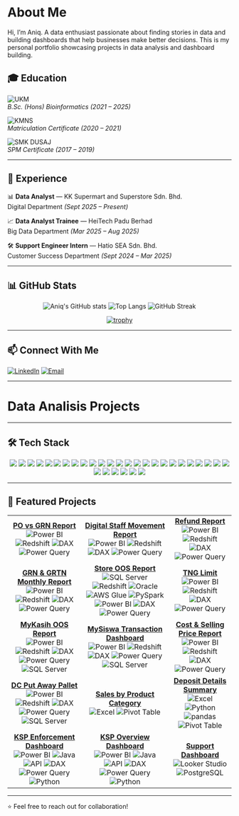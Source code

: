 # About Me
Hi, I’m Aniq. A data enthusiast passionate about finding stories in data and building dashboards that help businesses make better decisions.
This is my personal portfolio showcasing projects in data analysis and dashboard building.

## 🎓 Education

![UKM](https://img.shields.io/badge/Universiti%20Kebangsaan%20Malaysia-Bioinformatics-yellow)  
*B.Sc. (Hons) Bioinformatics (2021 – 2025)*  

![KMNS](https://img.shields.io/badge/Kolej%20Matrikulasi%20Negeri%20Sembilan-Foundation%20in%20Computer%20Science-blue)  
*Matriculation Certificate (2020 – 2021)*  

![SMK DUSAJ](https://img.shields.io/badge/SMK%20Dato'%20Undang%20Syed%20Ali%20Al%20Jufri-Class%20Of%20Pure%20Science-red)  
*SPM Certificate (2017 – 2019)*  

---

## 💼 Experience

📊 **Data Analyst** — KK Supermart and Superstore Sdn. Bhd.    
Digital Department *(Sept 2025 – Present)*  

📈 **Data Analyst Trainee** — HeiTech Padu Berhad    
Big Data Department *(Mar 2025 – Aug 2025)*  

🛠️ **Support Engineer Intern** — Hatio SEA Sdn. Bhd.    
Customer Success Department *(Sept 2024 – Mar 2025)*  

---

## 📊 GitHub Stats

<div align="center">

![Aniq's GitHub stats](https://github-readme-stats.vercel.app/api?username=aniq-khairani&show_icons=true&theme=tokyonight&title_color=facc15&icon_color=38bdf8&text_color=c9d1d9&bg_color=0d1117)
![Top Langs](https://github-readme-stats.vercel.app/api/top-langs/?username=aniq-khairani&layout=compact&theme=tokyonight&title_color=facc15&text_color=c9d1d9&bg_color=0d1117)
![GitHub Streak](https://streak-stats.demolab.com?user=aniq-khairani&theme=tokyonight&hide_border=true&background=0D1117&ring=38bdf8&fire=facc15&currStreakLabel=facc15)

[![trophy](https://github-profile-trophy.vercel.app/?username=aniq-khairani&theme=tokyonight&no-frame=true&no-bg=true&row=1&column=6&title=MultiLanguage,Commits,Repositories,Followers,PullRequest,Stars)](https://github.com/ryo-ma/github-profile-trophy)

</div>

---

## 📫 Connect With Me

[![LinkedIn](https://img.shields.io/badge/LinkedIn-Connect-blue)](https://www.linkedin.com/in/aniq-khairani/) [![Email](https://img.shields.io/badge/Email-aniqdanial1253%40gmail.com-red)](mailto:aniqdanial1253@gmail.com)


---

# Data Analisis Projects

---


## 🛠️ Tech Stack

<p align="center">
  <!-- Programming Languages -->
  <img src="https://img.shields.io/badge/Java-007396?style=for-the-badge&logo=java&logoColor=white"/>
  <img src="https://img.shields.io/badge/Python-3776AB?style=for-the-badge&logo=python&logoColor=white"/>
  <img src="https://img.shields.io/badge/R-276DC3?style=for-the-badge&logo=r&logoColor=white"/>
  <img src="https://img.shields.io/badge/C++-00599C?style=for-the-badge&logo=cplusplus&logoColor=white"/>
  <img src="https://img.shields.io/badge/HTML5-E34F26?style=for-the-badge&logo=html5&logoColor=white"/>
  <img src="https://img.shields.io/badge/CSS3-1572B6?style=for-the-badge&logo=css3&logoColor=white"/>
  <img src="https://img.shields.io/badge/JavaScript-F7DF1E?style=for-the-badge&logo=javascript&logoColor=black"/>

  <!-- Databases -->
  <img src="https://img.shields.io/badge/Oracle-F80000?style=for-the-badge&logo=oracle&logoColor=white"/>
  <img src="https://img.shields.io/badge/SQL%20Server-CC2927?style=for-the-badge&logo=microsoftsqlserver&logoColor=white"/>
  <img src="https://img.shields.io/badge/MySQL-4479A1?style=for-the-badge&logo=mysql&logoColor=white"/>
  <img src="https://img.shields.io/badge/PostgreSQL-336791?style=for-the-badge&logo=postgresql&logoColor=white"/>
  <img src="https://img.shields.io/badge/Amazon%20Redshift-8C1515?style=for-the-badge&logo=amazonredshift&logoColor=white"/>
  <img src="https://img.shields.io/badge/Microsoft%20Access-A4373A?style=for-the-badge&logo=microsoft-access&logoColor=white"/>

  <!-- Data Engineering & Cloud -->
  <img src="https://img.shields.io/badge/SSIS-217346?style=for-the-badge&logo=microsoftsqlserver&logoColor=white"/>
  <img src="https://img.shields.io/badge/AWS%20Glue-FF9900?style=for-the-badge&logo=amazonaws&logoColor=white"/>
  <img src="https://img.shields.io/badge/AWS%20S3-569A31?style=for-the-badge&logo=amazons3&logoColor=white"/>
  <img src="https://img.shields.io/badge/Apache%20Airflow-017CEE?style=for-the-badge&logo=apache-airflow&logoColor=white"/>
  <img src="https://img.shields.io/badge/PySpark-E25A1C?style=for-the-badge&logo=apache-spark&logoColor=white"/>
  <img src="https://img.shields.io/badge/Linux-FCC624?style=for-the-badge&logo=linux&logoColor=black"/>

  <!-- BI & Analytics Tools -->
  <img src="https://img.shields.io/badge/Power%20BI-F2C811?style=for-the-badge&logo=powerbi&logoColor=black"/>
  <img src="https://img.shields.io/badge/DAX-2C2C2C?style=for-the-badge&logo=powerbi&logoColor=white"/>
  <img src="https://img.shields.io/badge/M%20Code-5A5A5A?style=for-the-badge&logo=powerbi&logoColor=white"/>
  <img src="https://img.shields.io/badge/Power%20Query-217346?style=for-the-badge&logo=microsoft-excel&logoColor=white"/>
  <img src="https://img.shields.io/badge/Looker%20Studio-4285F4?style=for-the-badge&logo=looker&logoColor=white"/>
  <img src="https://img.shields.io/badge/Spotfire-FF7C00?style=for-the-badge&logo=tibco&logoColor=white"/>

  <!-- Microsoft Tools -->
  <img src="https://img.shields.io/badge/Excel-217346?style=for-the-badge&logo=microsoft-excel&logoColor=white"/>
  <img src="https://img.shields.io/badge/Word-2B579A?style=for-the-badge&logo=microsoft-word&logoColor=white"/>
  <img src="https://img.shields.io/badge/PowerPoint-B7472A?style=for-the-badge&logo=microsoft-powerpoint&logoColor=white"/>
  <img src="https://img.shields.io/badge/Power%20Automate-0066FF?style=for-the-badge&logo=powerautomate&logoColor=white"/>

  <!-- Others -->
  <img src="https://img.shields.io/badge/GitHub-181717?style=for-the-badge&logo=github&logoColor=white"/>
  <img src="https://img.shields.io/badge/AWS-232F3E?style=for-the-badge&logo=amazonaws&logoColor=white"/>
</p>


---

## 📂 Featured Projects  

<div align="center">

| | | |
|:--:|:--:|:--:|
| [**PO vs GRN Report**](https://github.com/aniq-khairani/PO-vs-GRN-report)<br>![Power BI](https://img.shields.io/badge/Power%20BI-F2C811?logo=powerbi&logoColor=black&style=flat) ![Redshift](https://img.shields.io/badge/Redshift-8C1515?logo=amazonredshift&logoColor=white&style=flat) ![DAX](https://img.shields.io/badge/DAX-2C2C2C?logo=powerbi&logoColor=white&style=flat) ![Power Query](https://img.shields.io/badge/Power%20Query-217346?logo=microsoft-excel&logoColor=white&style=flat) | [**Digital Staff Movement Report**](https://github.com/aniq-khairani/digital-staff-movement-report)<br>![Power BI](https://img.shields.io/badge/Power%20BI-F2C811?logo=powerbi&logoColor=black&style=flat) ![Redshift](https://img.shields.io/badge/Redshift-8C1515?logo=amazonredshift&logoColor=white&style=flat) ![DAX](https://img.shields.io/badge/DAX-2C2C2C?logo=powerbi&logoColor=white&style=flat) ![Power Query](https://img.shields.io/badge/Power%20Query-217346?logo=microsoft-excel&logoColor=white&style=flat) | [**Refund Report**](https://github.com/aniq-khairani/refund-report)<br>![Power BI](https://img.shields.io/badge/Power%20BI-F2C811?logo=powerbi&logoColor=black&style=flat) ![Redshift](https://img.shields.io/badge/Redshift-8C1515?logo=amazonredshift&logoColor=white&style=flat) ![DAX](https://img.shields.io/badge/DAX-2C2C2C?logo=powerbi&logoColor=white&style=flat) ![Power Query](https://img.shields.io/badge/Power%20Query-217346?logo=microsoft-excel&logoColor=white&style=flat) |
| [**GRN & GRTN Monthly Report**](https://github.com/aniq-khairani/grn-grtn-monthly-report)<br>![Power BI](https://img.shields.io/badge/Power%20BI-F2C811?logo=powerbi&logoColor=black&style=flat) ![Redshift](https://img.shields.io/badge/Redshift-8C1515?logo=amazonredshift&logoColor=white&style=flat) ![DAX](https://img.shields.io/badge/DAX-2C2C2C?logo=powerbi&logoColor=white&style=flat) ![Power Query](https://img.shields.io/badge/Power%20Query-217346?logo=microsoft-excel&logoColor=white&style=flat) | [**Store OOS Report**](https://github.com/aniq-khairani/store-oos)<br>![SQL Server](https://img.shields.io/badge/SQL%20Server-CC2927?logo=microsoftsqlserver&logoColor=white&style=flat) ![Redshift](https://img.shields.io/badge/Redshift-8C1515?logo=amazonredshift&logoColor=white&style=flat) ![Oracle](https://img.shields.io/badge/-Oracle-F80000?logo=oracle&logoColor=white&style=flat) ![AWS Glue](https://img.shields.io/badge/AWS%20Glue-FF9900?logo=amazonaws&logoColor=white&style=flat) ![PySpark](https://img.shields.io/badge/PySpark-E25A1C?logo=apache-spark&logoColor=white&style=flat) ![Power BI](https://img.shields.io/badge/Power%20BI-F2C811?logo=powerbi&logoColor=black&style=flat) ![DAX](https://img.shields.io/badge/DAX-2C2C2C?logo=powerbi&logoColor=white&style=flat) ![Power Query](https://img.shields.io/badge/Power%20Query-217346?logo=microsoft-excel&logoColor=white&style=flat) | [**TNG Limit**](https://github.com/aniq-khairani/TNG-limit-report)<br>![Power BI](https://img.shields.io/badge/Power%20BI-F2C811?logo=powerbi&logoColor=black&style=flat) ![Redshift](https://img.shields.io/badge/Redshift-8C1515?logo=amazonredshift&logoColor=white&style=flat) ![DAX](https://img.shields.io/badge/DAX-2C2C2C?logo=powerbi&logoColor=white&style=flat) ![Power Query](https://img.shields.io/badge/Power%20Query-217346?logo=microsoft-excel&logoColor=white&style=flat) |
| [**MyKasih OOS Report**](https://github.com/aniq-khairani/myKasih-OOS-report)<br>![Power BI](https://img.shields.io/badge/Power%20BI-F2C811?logo=powerbi&logoColor=black&style=flat) ![Redshift](https://img.shields.io/badge/Redshift-8C1515?logo=amazonredshift&logoColor=white&style=flat) ![DAX](https://img.shields.io/badge/DAX-2C2C2C?logo=powerbi&logoColor=white&style=flat) ![Power Query](https://img.shields.io/badge/Power%20Query-217346?logo=microsoft-excel&logoColor=white&style=flat) ![SQL Server](https://img.shields.io/badge/SQL%20Server-CC2927?logo=microsoftsqlserver&logoColor=white&style=flat) | [**MySiswa Transaction Dashboard**](https://github.com/aniq-khairani/mySiswa-transaction-report)<br>![Power BI](https://img.shields.io/badge/Power%20BI-F2C811?logo=powerbi&logoColor=black&style=flat) ![Redshift](https://img.shields.io/badge/Redshift-8C1515?logo=amazonredshift&logoColor=white&style=flat) ![DAX](https://img.shields.io/badge/DAX-2C2C2C?logo=powerbi&logoColor=white&style=flat) ![Power Query](https://img.shields.io/badge/Power%20Query-217346?logo=microsoft-excel&logoColor=white&style=flat) ![SQL Server](https://img.shields.io/badge/SQL%20Server-CC2927?logo=microsoftsqlserver&logoColor=white&style=flat) | [**Cost & Selling Price Report**](https://github.com/aniq-khairani/cost-selling-price-report)<br>![Power BI](https://img.shields.io/badge/Power%20BI-F2C811?logo=powerbi&logoColor=black&style=flat) ![Redshift](https://img.shields.io/badge/Redshift-8C1515?logo=amazonredshift&logoColor=white&style=flat) ![DAX](https://img.shields.io/badge/DAX-2C2C2C?logo=powerbi&logoColor=white&style=flat) ![Power Query](https://img.shields.io/badge/Power%20Query-217346?logo=microsoft-excel&logoColor=white&style=flat) |
| [**DC Put Away Pallet**](https://github.com/aniq-khairani/put-away-pallet-report)<br>![Power BI](https://img.shields.io/badge/Power%20BI-F2C811?logo=powerbi&logoColor=black&style=flat) ![Redshift](https://img.shields.io/badge/Redshift-8C1515?logo=amazonredshift&logoColor=white&style=flat) ![DAX](https://img.shields.io/badge/DAX-2C2C2C?logo=powerbi&logoColor=white&style=flat) ![Power Query](https://img.shields.io/badge/Power%20Query-217346?logo=microsoft-excel&logoColor=white&style=flat) ![SQL Server](https://img.shields.io/badge/SQL%20Server-CC2927?logo=microsoftsqlserver&logoColor=white&style=flat) | [**Sales by Product Category**](https://github.com/aniq-khairani/sales-by-product-category)<br>![Excel](https://img.shields.io/badge/Excel-217346?logo=microsoftexcel&logoColor=white&style=flat) ![Pivot Table](https://img.shields.io/badge/Pivot%20Table-B7472A?logo=microsoft-excel&logoColor=white&style=flat) | [**Deposit Details Summary**](https://github.com/aniq-khairani/deposit-details-summary-report)<br>![Excel](https://img.shields.io/badge/Excel-217346?logo=microsoftexcel&logoColor=white&style=flat) ![Python](https://img.shields.io/badge/Python-3776AB?logo=python&logoColor=white&style=flat) ![pandas](https://img.shields.io/badge/-pandas-150458?logo=pandas&logoColor=white&style=flat) ![Pivot Table](https://img.shields.io/badge/Pivot%20Table-B7472A?logo=microsoft-excel&logoColor=white&style=flat) |
| [**KSP Enforcement Dashboard**](https://github.com/aniq-khairani/ksp-enforcement-dashboard)<br>![Power BI](https://img.shields.io/badge/Power%20BI-F2C811?logo=powerbi&logoColor=black&style=flat) ![Java](https://img.shields.io/badge/Java-007396?logo=java&logoColor=white&style=flat) ![API](https://img.shields.io/badge/API-5A5A5A?logo=swagger&logoColor=white&style=flat) ![DAX](https://img.shields.io/badge/DAX-2C2C2C?logo=powerbi&logoColor=white&style=flat) ![Power Query](https://img.shields.io/badge/Power%20Query-217346?logo=microsoft-excel&logoColor=white&style=flat) ![Python](https://img.shields.io/badge/Python-3776AB?logo=python&logoColor=white&style=flat) | [**KSP Overview Dashboard**](https://github.com/aniq-khairani/ksp-overview-dashboard)<br>![Power BI](https://img.shields.io/badge/Power%20BI-F2C811?logo=powerbi&logoColor=black&style=flat) ![Java](https://img.shields.io/badge/Java-007396?logo=java&logoColor=white&style=flat) ![API](https://img.shields.io/badge/API-5A5A5A?logo=swagger&logoColor=white&style=flat) ![DAX](https://img.shields.io/badge/DAX-2C2C2C?logo=powerbi&logoColor=white&style=flat) ![Power Query](https://img.shields.io/badge/Power%20Query-217346?logo=microsoft-excel&logoColor=white&style=flat) ![Python](https://img.shields.io/badge/Python-3776AB?logo=python&logoColor=white&style=flat) | [**Support Dashboard**](https://github.com/aniq-khairani/support-dashboard)<br>![Looker Studio](https://img.shields.io/badge/Looker%20Studio-4285F4?logo=looker&logoColor=white&style=flat) ![PostgreSQL](https://img.shields.io/badge/PostgreSQL-336791?logo=postgresql&logoColor=white&style=flat) | | |

</div>


---

⭐ Feel free to reach out for collaboration!

